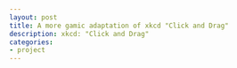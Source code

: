 ```yaml
---
layout: post
title: A more gamic adaptation of xkcd "Click and Drag"
description: xkcd: "Click and Drag"
categories:
- project
---
```



